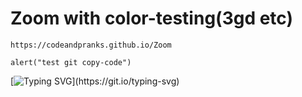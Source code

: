 # Zoom with color-testing(3gd etc)
```
https://codeandpranks.github.io/Zoom
```
```
alert("test git copy-code")
```
[![Typing SVG](https://readme-typing-svg.demolab.com?font=Fira+Code&duration=3000&pause=300&color=F7697A&background=A1A1A100&width=435&lines=Welcome+to+code+and+pranks%2Ca+live+test+page+for+easy++code+fun.;+live+test+page+for++code+fun.)](https://git.io/typing-svg)
